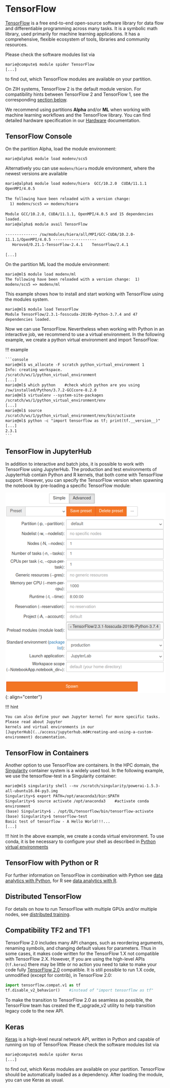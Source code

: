 # TensorFlow

[TensorFlow](https://www.tensorflow.org) is a free end-to-end open-source software library for data
flow and differentiable programming across many tasks. It is a symbolic math library, used primarily
for machine learning applications. It has a comprehensive, flexible ecosystem of tools, libraries
and community resources.

Please check the software modules list via

```console
marie@compute$ module spider TensorFlow
[...]
```

to find out, which TensorFlow modules are available on your partition.

On ZIH systems, TensorFlow 2 is the default module version. For compatibility hints between
TensorFlow 2 and TensorFlow 1, see the corresponding [section below](#compatibility-tf2-and-tf1).

We recommend using partitions **Alpha** and/or **ML** when working with machine learning workflows
and the TensorFlow library. You can find detailed hardware specification in our
[Hardware](../jobs_and_resources/hardware_overview.md) documentation.

## TensorFlow Console

On the partition Alpha, load the module environment:

```console
marie@alpha$ module load modenv/scs5
```

Alternatively you can use `modenv/hiera` module environment, where the newest versions are
available

```console
marie@alpha$ module load modenv/hiera  GCC/10.2.0  CUDA/11.1.1  OpenMPI/4.0.5

The following have been reloaded with a version change:
  1) modenv/scs5 => modenv/hiera

Module GCC/10.2.0, CUDA/11.1.1, OpenMPI/4.0.5 and 15 dependencies loaded.
marie@alpha$ module avail TensorFlow

-------------- /sw/modules/hiera/all/MPI/GCC-CUDA/10.2.0-11.1.1/OpenMPI/4.0.5 -------------------
   Horovod/0.21.1-TensorFlow-2.4.1    TensorFlow/2.4.1

[...]
```

On the partition ML load the module environment:

```console
marie@ml$ module load modenv/ml
The following have been reloaded with a version change:  1) modenv/scs5 => modenv/ml
```

This example shows how to install and start working with TensorFlow using the modules system.

```console
marie@ml$ module load TensorFlow
Module TensorFlow/2.3.1-fosscuda-2019b-Python-3.7.4 and 47 dependencies loaded.
```

Now we can use TensorFlow. Nevertheless when working with Python in an interactive job, we recommend
to use a virtual environment. In the following example, we create a python virtual environment and
import TensorFlow:

!!! example

    ```console
    marie@ml$ ws_allocate -F scratch python_virtual_environment 1
    Info: creating workspace.
    /scratch/ws/1/python_virtual_environment
    [...]
    marie@ml$ which python    #check which python are you using
    /sw/installed/Python/3.7.2-GCCcore-8.2.0
    marie@ml$ virtualenv --system-site-packages /scratch/ws/1/python_virtual_environment/env
    [...]
    marie@ml$ source /scratch/ws/1/python_virtual_environment/env/bin/activate
    marie@ml$ python -c "import tensorflow as tf; print(tf.__version__)"
    [...]
    2.3.1
    ```

## TensorFlow in JupyterHub

In addition to interactive and batch jobs, it is possible to work with TensorFlow using
JupyterHub. The production and test environments of JupyterHub contain Python and R kernels, that
both come with TensorFlow support. However, you can specify the TensorFlow version when spawning
the notebook by pre-loading a specific TensorFlow module:

![TensorFlow module in JupyterHub](misc/tensorflow_jupyter_module.png)
{: align="center"}

!!! hint

    You can also define your own Jupyter kernel for more specific tasks. Please read about Jupyter
    kernels and virtual environments in our
    [JupyterHub](../access/jupyterhub.md#creating-and-using-a-custom-environment) documentation.

## TensorFlow in Containers

Another option to use TensorFlow are containers. In the HPC domain, the
[Singularity](https://singularity.hpcng.org/) container system is a widely used tool. In the
following example, we use the tensorflow-test in a Singularity container:

```console
marie@ml$ singularity shell --nv /scratch/singularity/powerai-1.5.3-all-ubuntu16.04-py3.img
Singularity>$ export PATH=/opt/anaconda3/bin:$PATH
Singularity>$ source activate /opt/anaconda3    #activate conda environment
(base) Singularity>$ . /opt/DL/tensorflow/bin/tensorflow-activate
(base) Singularity>$ tensorflow-test
Basic test of tensorflow - A Hello World!!!...
[...]
```

!!! hint
    In the above example, we create a conda virtual environment. To use conda, it is be necessary to
    configure your shell as described in [Python virtual environments](python_virtual_environments.md#conda-virtual-environment)

## TensorFlow with Python or R

For further information on TensorFlow in combination with Python see
[data analytics with Python](data_analytics_with_python.md), for R see
[data analytics with R](data_analytics_with_r.md).

## Distributed TensorFlow

For details on how to run TensorFlow with multiple GPUs and/or multiple nodes, see
[distributed training](distributed_training.md).

## Compatibility TF2 and TF1

TensorFlow 2.0 includes many API changes, such as reordering arguments, renaming symbols, and
changing default values for parameters. Thus in some cases, it makes code written for the TensorFlow
1.X not compatible with TensorFlow 2.X. However, If you are using the high-level APIs (`tf.keras`)
there may be little or no action you need to take to make your code fully
[TensorFlow 2.0](https://www.tensorflow.org/guide/migrate) compatible. It is still possible to
run 1.X code, unmodified (except for contrib), in TensorFlow 2.0:

```python
import tensorflow.compat.v1 as tf
tf.disable_v2_behavior()    #instead of "import tensorflow as tf"
```

To make the transition to TensorFlow 2.0 as seamless as possible, the TensorFlow team has created
the tf_upgrade_v2 utility to help transition legacy code to the new API.

## Keras

[Keras](https://keras.io) is a high-level neural network API, written in Python and capable
of running on top of TensorFlow. Please check the software modules list via

```console
marie@compute$ module spider Keras
[...]
```

to find out, which Keras modules are available on your partition. TensorFlow should be automatically
loaded as a dependency. After loading the module, you can use Keras as usual.
